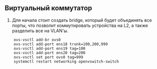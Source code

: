 ## Виртуальный коммутатор

1. Для начала стоит создать bridge, который будет объединять все порты, что позволит коммутировать устройства на L2, а также разделить все на VLAN'ы.
```ovs
	ovs-vsctl add-br ovs0
	ovs-vsctl add-port ens18 trunk=100,200,999
	ovs-vsctl add-port ens19 tag=100
	ovs-vsctl add-port ens20 tag=200
	ovs-vsctl set port ovs0 tag=999
	systemctl restart networking openvswitch-switch
```

